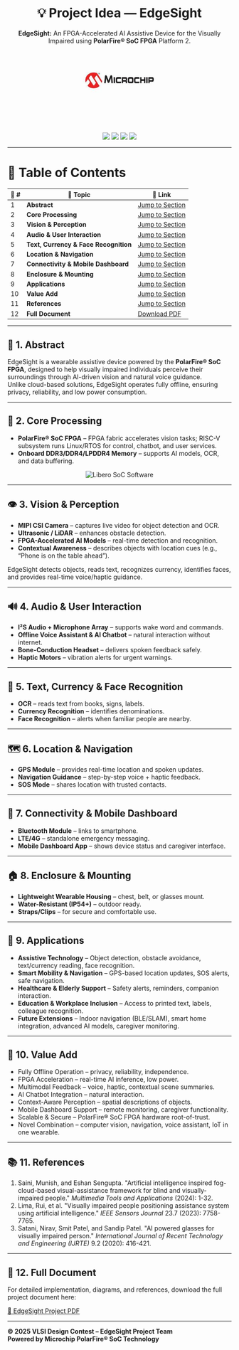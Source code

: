 <div align="center">

  <h1>💡 Project Idea — EdgeSight</h1>
  
  <p>
    <b>EdgeSight:</b> An FPGA-Accelerated AI Assistive Device for the Visually Impaired  
    using <b>PolarFire® SoC FPGA</b> Platform 2.
  </p>

  <a href="https://www.microchip.com/" target="_blank">
    <img src="../Tool Installation & Setup Guide/Images/mic.png" width="200" alt="Microchip Technology logo">
  </a>

  <br><br>
  <img src="https://img.shields.io/badge/Project-EdgeSight_AI_Assistive_Device-green?style=for-the-badge" />
  <img src="https://img.shields.io/badge/Platform-PolarFire®_SoC-red?style=for-the-badge" />
  <img src="https://img.shields.io/badge/Focus-Vision_&_Navigation-blue?style=for-the-badge" />
  <img src="https://img.shields.io/badge/Type-Wearable_Device-orange?style=for-the-badge" />

</div>

---
# 📘 Table of Contents

| 🔢 # | 📂 Topic | 🔗 Link |
|------|----------|---------|
| 1 | **Abstract** | [Jump to Section](#abstract) |
| 2 | **Core Processing** | [Jump to Section](#core-processing) |
| 3 | **Vision & Perception** | [Jump to Section](#vision--perception) |
| 4 | **Audio & User Interaction** | [Jump to Section](#audio--user-interaction) |
| 5 | **Text, Currency & Face Recognition** | [Jump to Section](#text-currency--face-recognition) |
| 6 | **Location & Navigation** | [Jump to Section](#location--navigation) |
| 7 | **Connectivity & Mobile Dashboard** | [Jump to Section](#connectivity--mobile-dashboard) |
| 8 | **Enclosure & Mounting** | [Jump to Section](#enclosure--mounting) |
| 9 | **Applications** | [Jump to Section](#applications) |
| 10 | **Value Add** | [Jump to Section](#value-add) |
| 11 | **References** | [Jump to Section](#references) |
| 12 | **Full Document** | [Download PDF](https://drive.google.com/drive/u/0/folders/1FIVgsAOExy2SdsFKW16vbVn_Unv2nVoY) |


---

## 📝 1. Abstract

EdgeSight is a wearable assistive device powered by the **PolarFire® SoC FPGA**, designed to help visually impaired individuals perceive their surroundings through AI-driven vision and natural voice guidance.  
Unlike cloud-based solutions, EdgeSight operates fully offline, ensuring privacy, reliability, and low power consumption.

---

## 🧩 2. Core Processing

- **PolarFire® SoC FPGA** – FPGA fabric accelerates vision tasks; RISC-V subsystem runs Linux/RTOS for control, chatbot, and user services.  
- **Onboard DDR3/DDR4/LPDDR4 Memory** – supports AI models, OCR, and data buffering.

<p align="center">
  <img src="./Images/block.png" alt="Libero SoC Software" width="400">
</p>


---

## 👁️ 3. Vision & Perception

- **MIPI CSI Camera** – captures live video for object detection and OCR.  
- **Ultrasonic / LiDAR** – enhances obstacle detection.  
- **FPGA-Accelerated AI Models** – real-time detection and recognition.  
- **Contextual Awareness** – describes objects with location cues (e.g., “Phone is on the table ahead”).  

EdgeSight detects objects, reads text, recognizes currency, identifies faces, and provides real-time voice/haptic guidance.

---

## 🔊 4. Audio & User Interaction

- **I²S Audio + Microphone Array** – supports wake word and commands.  
- **Offline Voice Assistant & AI Chatbot** – natural interaction without internet.  
- **Bone-Conduction Headset** – delivers spoken feedback safely.  
- **Haptic Motors** – vibration alerts for urgent warnings.

---

## 📄 5. Text, Currency & Face Recognition

- **OCR** – reads text from books, signs, labels.  
- **Currency Recognition** – identifies denominations.  
- **Face Recognition** – alerts when familiar people are nearby.

---

## 🗺️ 6. Location & Navigation

- **GPS Module** – provides real-time location and spoken updates.  
- **Navigation Guidance** – step-by-step voice + haptic feedback.  
- **SOS Mode** – shares location with trusted contacts.

---

## 📡 7. Connectivity & Mobile Dashboard

- **Bluetooth Module** – links to smartphone.  
- **LTE/4G** – standalone emergency messaging.  
- **Mobile Dashboard App** – shows device status and caregiver interface.

---

## 🏠 8. Enclosure & Mounting

- **Lightweight Wearable Housing** – chest, belt, or glasses mount.  
- **Water-Resistant (IP54+)** – outdoor ready.  
- **Straps/Clips** – for secure and comfortable use.

---

## 🚀 9. Applications

- **Assistive Technology** – Object detection, obstacle avoidance, text/currency reading, face recognition.  
- **Smart Mobility & Navigation** – GPS-based location updates, SOS alerts, safe navigation.  
- **Healthcare & Elderly Support** – Safety alerts, reminders, companion interaction.  
- **Education & Workplace Inclusion** – Access to printed text, labels, colleague recognition.  
- **Future Extensions** – Indoor navigation (BLE/SLAM), smart home integration, advanced AI models, caregiver monitoring.

---

## 💎 10. Value Add

- Fully Offline Operation – privacy, reliability, independence.  
- FPGA Acceleration – real-time AI inference, low power.  
- Multimodal Feedback – voice, haptic, contextual scene summaries.  
- AI Chatbot Integration – natural interaction.  
- Context-Aware Perception – spatial descriptions of objects.  
- Mobile Dashboard Support – remote monitoring, caregiver functionality.  
- Scalable & Secure – PolarFire® SoC FPGA hardware root-of-trust.  
- Novel Combination – computer vision, navigation, voice assistant, IoT in one wearable.

---

## 📚 11. References

1. Saini, Munish, and Eshan Sengupta. "Artificial intelligence inspired fog-cloud-based visual-assistance framework for blind and visually-impaired people." *Multimedia Tools and Applications* (2024): 1-32.  
2. Lima, Rui, et al. "Visually impaired people positioning assistance system using artificial intelligence." *IEEE Sensors Journal* 23.7 (2023): 7758-7765.  
3. Satani, Nirav, Smit Patel, and Sandip Patel. "AI powered glasses for visually impaired person." *International Journal of Recent Technology and Engineering (IJRTE)* 9.2 (2020): 416-421.

---

## 📄 12. Full Document

For detailed implementation, diagrams, and references, download the full project document here:  

[📄 EdgeSight Project PDF](https://drive.google.com/drive/u/0/folders/1FIVgsAOExy2SdsFKW16vbVn_Unv2nVoY)


---


**© 2025 VLSI Design Contest – EdgeSight Project Team**  
**Powered by Microchip PolarFire® SoC Technology**

</div>


